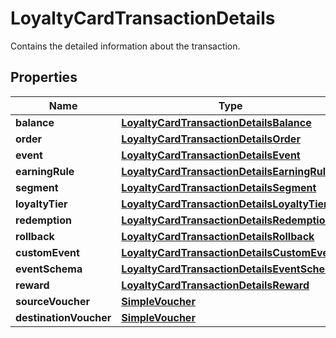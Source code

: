 

# LoyaltyCardTransactionDetails

Contains the detailed information about the transaction.

## Properties

| Name | Type | Description |
|------------ | ------------- | ------------- |
|**balance** | [**LoyaltyCardTransactionDetailsBalance**](LoyaltyCardTransactionDetailsBalance.md) |  |
|**order** | [**LoyaltyCardTransactionDetailsOrder**](LoyaltyCardTransactionDetailsOrder.md) |  |
|**event** | [**LoyaltyCardTransactionDetailsEvent**](LoyaltyCardTransactionDetailsEvent.md) |  |
|**earningRule** | [**LoyaltyCardTransactionDetailsEarningRule**](LoyaltyCardTransactionDetailsEarningRule.md) |  |
|**segment** | [**LoyaltyCardTransactionDetailsSegment**](LoyaltyCardTransactionDetailsSegment.md) |  |
|**loyaltyTier** | [**LoyaltyCardTransactionDetailsLoyaltyTier**](LoyaltyCardTransactionDetailsLoyaltyTier.md) |  |
|**redemption** | [**LoyaltyCardTransactionDetailsRedemption**](LoyaltyCardTransactionDetailsRedemption.md) |  |
|**rollback** | [**LoyaltyCardTransactionDetailsRollback**](LoyaltyCardTransactionDetailsRollback.md) |  |
|**customEvent** | [**LoyaltyCardTransactionDetailsCustomEvent**](LoyaltyCardTransactionDetailsCustomEvent.md) |  |
|**eventSchema** | [**LoyaltyCardTransactionDetailsEventSchema**](LoyaltyCardTransactionDetailsEventSchema.md) |  |
|**reward** | [**LoyaltyCardTransactionDetailsReward**](LoyaltyCardTransactionDetailsReward.md) |  |
|**sourceVoucher** | [**SimpleVoucher**](SimpleVoucher.md) |  |
|**destinationVoucher** | [**SimpleVoucher**](SimpleVoucher.md) |  |



